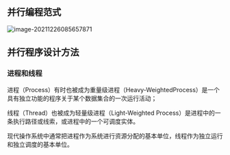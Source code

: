 ## 并行编程范式

![image-20211226085657871](https://ln-markdown-image-bucket.oss-cn-beijing.aliyuncs.com/img/image-20211226085657871.png)

## 并行程序设计方法

### 进程和线程

进程（Process）有时也被成为重量级进程（Heavy-WeightedProcess）是一个具有独立功能的程序关于某个数据集合的一次运行活动；

线程（Thread）也被成为轻量级进程（Light-Weighted Process）是进程中的一条执行路径或线索，或进程中的一个可调度实体。

现代操作系统中通常把进程作为系统进行资源分配的基本单位，线程作为独立运行和独立调度的基本单位。

